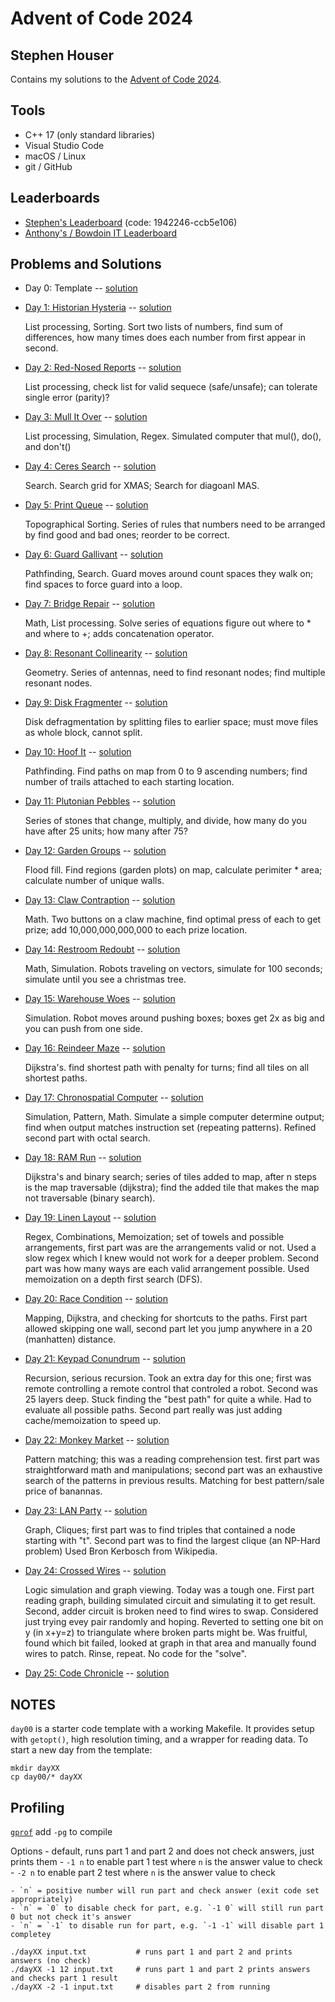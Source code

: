 # Advent of Code 2024
## Stephen Houser

Contains my solutions to the [Advent of Code 2024](https://adventofcode.com/2024).

## Tools

- C++ 17 (only standard libraries)
- Visual Studio Code
- macOS / Linux
- git / GitHub

## Leaderboards

- [Stephen's Leaderboard](https://adventofcode.com/2023/leaderboard/private/view/1942246) (code: 1942246-ccb5e106)
- [Anthony's / Bowdoin IT Leaderboard](https://adventofcode.com/2023/leaderboard/private/view/2619876)

## Problems and Solutions

- Day 0: Template -- [solution](./day00)
- [Day 1: Historian Hysteria](https://adventofcode.com/2024/day/1) -- [solution](./day01)

    List processing, Sorting. Sort two lists of numbers, find sum of differences, how many times does each number from first appear in second.

- [Day 2: Red-Nosed Reports](https://adventofcode.com/2024/day/2) -- [solution](./day02)

    List processing, check list for valid sequece (safe/unsafe); can tolerate single error (parity)?

- [Day 3: Mull It Over](https://adventofcode.com/2024/day3) -- [solution](./day03)

    List processing, Simulation, Regex. Simulated computer that mul(), do(), and don't()

- [Day 4: Ceres Search](https://adventofcode.com/2024/day4) -- [solution](./day04)

    Search. Search grid for XMAS; Search for diagoanl MAS.

- [Day 5: Print Queue](https://adventofcode.com/2024/day5) -- [solution](./day05)

    Topographical Sorting. Series of rules that numbers need to be arranged by find good and bad ones; reorder to be correct.

- [Day 6: Guard Gallivant](https://adventofcode.com/2024/day6) -- [solution](./day06)

    Pathfinding, Search. Guard moves around count spaces they walk on; find spaces to force guard into a loop.

- [Day 7: Bridge Repair](https://adventofcode.com/2024/day7) -- [solution](./day07)

    Math, List processing. Solve series of equations figure out where to * and where to +; adds concatenation operator.

- [Day 8: Resonant Collinearity](https://adventofcode.com/2024/day8) -- [solution](./day08)

    Geometry. Series of antennas, need to find resonant nodes; find multiple resonant nodes.

- [Day 9: Disk Fragmenter](https://adventofcode.com/2024/day9) -- [solution](./day09)

    Disk defragmentation by splitting files to earlier space; must move files as whole block, cannot split.

- [Day 10: Hoof It](https://adventofcode.com/2024/day10) -- [solution](./day10)

    Pathfinding. Find paths on map from 0 to 9 ascending numbers; find number of trails attached to each starting location.

- [Day 11: Plutonian Pebbles](https://adventofcode.com/2024/day11) -- [solution](./day11)

    Series of stones that change, multiply, and divide, how many do you have after 25 units; how many after 75?

- [Day 12: Garden Groups](https://adventofcode.com/2024/day12) -- [solution](./day12)

    Flood fill. Find regions (garden plots) on map, calculate perimiter * area; calculate number of unique walls.

- [Day 13: Claw Contraption](https://adventofcode.com/2024/day13) -- [solution](./day13)

    Math. Two buttons on a claw machine, find optimal press of each to get prize; add 10,000,000,000,000 to each prize location.

- [Day 14: Restroom Redoubt](https://adventofcode.com/2024/day14) -- [solution](./day14)

    Math, Simulation. Robots traveling on vectors, simulate for 100 seconds; simulate until you see a christmas tree.

- [Day 15: Warehouse Woes](https://adventofcode.com/2024/day15) -- [solution](./day15)

    Simulation. Robot moves around pushing boxes; boxes get 2x as big and you can push from one side.

- [Day 16: Reindeer Maze](https://adventofcode.com/2024/day16) -- [solution](./day16)

    Dijkstra's. find shortest path with penalty for turns; find all tiles on all shortest paths.

- [Day 17: Chronospatial Computer](https://adventofcode.com/2024/day17) -- [solution](./day17)

    Simulation, Pattern, Math. Simulate a simple computer determine output; find when output matches instruction set (repeating patterns). Refined second part with octal search.

- [Day 18: RAM Run](https://adventofcode.com/2024/day18) -- [solution](./day18)

    Dijkstra's and binary search; series of tiles added to map, after n steps is the map traversable (dijkstra); find the added tile that makes the map not traversable (binary search).

- [Day 19: Linen Layout](https://adventofcode.com/2024/day19) -- [solution](./day19)

    Regex, Combinations, Memoization; set of towels and possible arrangements, first part was are the arrangements valid or not. Used a slow regex which I knew would not work for a deeper problem. Second part was how many ways are each valid arrangement possible. Used memoization on a depth first search (DFS).

- [Day 20: Race Condition](https://adventofcode.com/2024/day20) -- [solution](./day20)

    Mapping, Dijkstra, and checking for shortcuts to the paths. First part allowed skipping one wall, second part let you jump anywhere in a 20 (manhatten) distance.

- [Day 21: Keypad Conundrum](https://adventofcode.com/2024/day21) -- [solution](./day21)

    Recursion, serious recursion. Took an extra day for this one; first was remote controlling a remote control that controled a robot. Second was 25 layers deep. Stuck finding the "best path" for quite a while. Had to evaluate all possible paths. Second part really was just adding cache/memoization to speed up.

- [Day 22: Monkey Market](https://adventofcode.com/2024/day22) -- [solution](./day22)

    Pattern matching; this was a reading comprehension test. first part was straightforward math and manipulations; second part was an exhaustive search of the patterns in previous results. Matching for best pattern/sale price of banannas.

- [Day 23: LAN Party](https://adventofcode.com/2024/day23) -- [solution](./day23)

    Graph, Cliques; first part was to find triples that contained a node starting with "t". Second part was to find the largest clique (an NP-Hard problem) Used Bron Kerbosch from Wikipedia.

- [Day 24: Crossed Wires](https://adventofcode.com/2024/day24) -- [solution](./day24)

    Logic simulation and graph viewing. Today was a tough one. First part reading graph, building simulated circuit and simulating it to get result. Second, adder circuit is broken need to find wires to swap. Considered just trying evey pair randomly and hoping. Reverted to setting one bit on y (in x+y=z) to triangulate where broken parts might be. Was fruitful, found which bit failed, looked at graph in that area and manually found wires to patch. Rinse, repeat. No code for the "solve".

- [Day 25: Code Chronicle](https://adventofcode.com/2024/day25) -- [solution](./day25)


## NOTES

`day00` is a starter code template with a working Makefile. It provides setup with `getopt()`,
high resolution timing, and a wrapper for reading data. To start a new day from the template:

```
mkdir dayXX
cp day00/* dayXX
``` 


## Profiling

[`gprof`](https://www.math.utah.edu/docs/info/gprof_toc.html)
add `-pg` to compile



Options
    - default, runs part 1 and part 2 and does not check answers, just prints them
    - `-1 n` to enable part 1 test where `n` is the answer value to check
    - `-2 n` to enable part 2 test where `n` is the answer value to check

    - `n` = positive number will run part and check answer (exit code set appropriately)
    - `n` = `0` to disable check for part, e.g. `-1 0` will still run part 0 but not check it's answer
    - `n` = `-1` to disable run for part, e.g. `-1 -1` will disable part 1 completey


```
./dayXX input.txt           # runs part 1 and part 2 and prints answers (no check)
./dayXX -1 12 input.txt     # runs part 1 and part 2 prints answers and checks part 1 result
./dayXX -2 -1 input.txt     # disables part 2 from running
```
